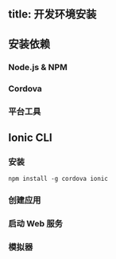 title: 开发环境安装
---


## 安装依赖

### Node.js & NPM

### Cordova

### 平台工具

## Ionic CLI

### 安装

```
npm install -g cordova ionic
```

### 创建应用

### 启动 Web 服务

### 模拟器
